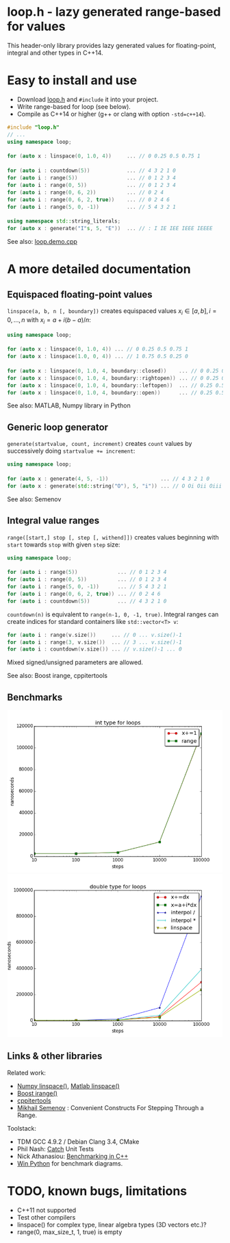 # loop.h - lazy generated range-based for values

This header-only library provides lazy generated values for floating-point, integral and other types in C++14.

# Easy to install and use

* Download [loop.h](loop.h) and `#include` it into your project. 
* Write range-based for loop (see below).
* Compile as C++14 or higher (g++ or clang with option `-std=c++14`).

```cpp
#include "loop.h"
// ...
using namespace loop;

for (auto x : linspace(0, 1.0, 4))     ... // 0 0.25 0.5 0.75 1

for (auto i : countdown(5))            ... // 4 3 2 1 0
for (auto i : range(5))                ... // 0 1 2 3 4
for (auto i : range(0, 5))             ... // 0 1 2 3 4
for (auto i : range(0, 6, 2))          ... // 0 2 4
for (auto i : range(0, 6, 2, true))    ... // 0 2 4 6
for (auto i : range(5, 0, -1))         ... // 5 4 3 2 1

using namespace std::string_literals;
for (auto x : generate("I"s, 5, "E"))  ... // : I IE IEE IEEE IEEEE
```
See also: [loop.demo.cpp](loop.demo.cpp)

# A more detailed documentation
## Equispaced floating-point values 

`linspace(a, b, n [, boundary])` creates equispaced values $x_i \in [a,b], i = 0,...,n$ with $x_i = a + i(b-a)/n$:  
```cpp
using namespace loop;

for (auto x : linspace(0, 1.0, 4)) ... // 0 0.25 0.5 0.75 1
for (auto x : linspace(1.0, 0, 4)) ... // 1 0.75 0.5 0.25 0

for (auto x : linspace(0, 1.0, 4, boundary::closed))    ... // 0 0.25 0.5 0.75 1
for (auto x : linspace(0, 1.0, 4, boundary::rightopen)) ... // 0 0.25 0.5 0.75
for (auto x : linspace(0, 1.0, 4, boundary::leftopen))  ... // 0.25 0.5 0.75 1
for (auto x : linspace(0, 1.0, 4, boundary::open))      ... // 0.25 0.5 0.75
```
See also: MATLAB, Numpy library in Python

## Generic loop generator

`generate(startvalue, count, increment)` creates `count` values by successively doing `startvalue += increment`:
```cpp
using namespace loop;

for (auto x : generate(4, 5, -1))                 ... // 4 3 2 1 0
for (auto x : generate(std::string("O"), 5, "i")) ... // O Oi Oii Oiii Oiiii
```
See also: Semenov

## Integral value ranges
`range([start,] stop [, step [, withend]])` creates values beginning with `start` towards `stop` with given `step` size: 
```cpp
using namespace loop;

for (auto i : range(5))             ... // 0 1 2 3 4
for (auto i : range(0, 5))          ... // 0 1 2 3 4
for (auto i : range(5, 0, -1))      ... // 5 4 3 2 1
for (auto i : range(0, 6, 2, true)) ... // 0 2 4 6
for (auto i : countdown(5))         ... // 4 3 2 1 0
```
`countdown(n)` is equivalent to `range(n-1, 0, -1, true)`.
Integral ranges can create indices for standard containers like
`std::vector<T> v`:
```cpp
for (auto i : range(v.size())     ... // 0 ... v.size()-1 
for (auto i : range(3, v.size())  ... // 3 ... v.size()-1 
for (auto i : countdown(v.size()) ... // v.size()-1 ... 0
```
Mixed signed/unsigned parameters are allowed.

See also: Boost irange, cppitertools


## Benchmarks

![integral type range vs. conventional loop](benchmark/int_loop.png)
![floating type range vs. conventional loop](benchmark/double_loop.png)

## Links & other libraries

Related work:

* [Numpy linspace()](http://docs.scipy.org/doc/numpy/reference/generated/numpy.linspace.html),  [Matlab linspace()](http://de.mathworks.com/help/matlab/ref/linspace.html)
* [Boost irange()](http://www.boost.org/doc/libs/1_57_0/libs/range/doc/html/range/reference/ranges/irange.html)
* [cppitertools](https://github.com/ryanhaining/cppitertools) 
* [Mikhail Semenov](http://www.codeproject.com/Articles/876156/Convenient-Constructs-For-Stepping-Through-a-Range) : Convenient Constructs For Stepping Through a Range.

Toolstack:

* TDM GCC 4.9.2 / Debian Clang 3.4, CMake
* Phil Nash: [Catch](https://github.com/philsquared/Catch) Unit Tests
* Nick Athanasiou: [Benchmarking in C++](https://ngathanasiou.wordpress.com/2015/04/01/benchmarking-in-c/)
* [Win Python](http://winpython.sourceforge.net/) for benchmark diagrams.

# TODO, known bugs, limitations

* C++11 not supported
* Test other compilers
* linspace() for complex type, linear algebra types (3D vectors etc.)?
* range(0, max_size_t, 1, true) is empty
